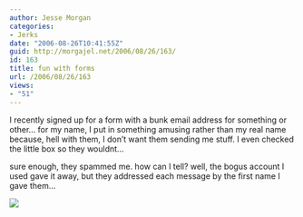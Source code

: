 ```yaml
---
author: Jesse Morgan
categories:
- Jerks
date: "2006-08-26T10:41:55Z"
guid: http://morgajel.net/2006/08/26/163/
id: 163
title: fun with forms
url: /2006/08/26/163
views:
- "51"
---
```


I recently signed up for a form with a bunk email address for something or other… for my name, I put in something amusing rather than my real name because, hell with them, I don’t want them sending me stuff. I even checked the little box so they wouldnt…

sure enough, they spammed me. how can I tell? well, the bogus account I used gave it away, but they addressed each message by the first name I gave them…

![](http://morgajel.com/screenshots/spam.png)